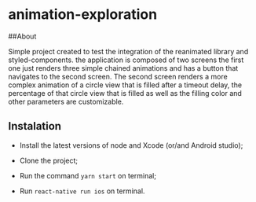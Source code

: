 # animation-exploration

##About

Simple project created to test the integration of the reanimated library and styled-components. the application is composed of two screens
the first one just renders three simple chained animations and has a button that navigates to the second screen. The second screen renders 
a more complex animation of a circle view that is filled after a timeout delay, the percentage of that circle view that is filled as well as 
the filling color and other parameters are customizable.


## Instalation

* Install the latest versions of node and Xcode (or/and Android studio);

* Clone the project;

* Run the command `yarn start` on terminal;

* Run `react-native run ios` on terminal.
